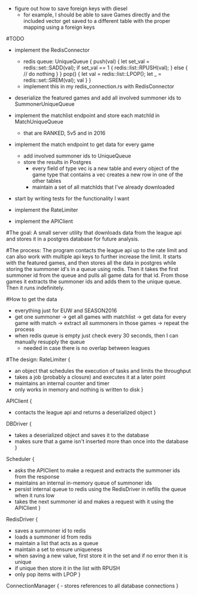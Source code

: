 - figure out how to save foreign keys with diesel
    - for example, I should be able to save Games directly and the included vector get saved to a different table with the
    proper mapping using a foreign keys


#TODO
- implement the RedisConnector
    - redis queue:
        UniqueQueue {
            push(val) {
                let set_val = redis::set::SADD(val);
                if set_val == 1 {
                    redis::list::RPUSH(val);
                } else {
                    // do nothing
                }
            }
            pop() {
                let val = redis::list::LPOP();
                let _ = redis::set::SREM(val);
                val
            }
        }
    - implement this in my redis_connection.rs with RedisConnector

- deserialize the featured games and add all involved summoner ids to SummonerUniqueQueue

- implement the matchlist endpoint and store each matchId in MatchUniqueQueue
    - that are RANKED, 5v5 and in 2016

- implement the match endpoint to get data for every game
    - add involved summoner ids to UniqueQueue
    - store the results in Postgres
        - every field of type vec is a new table and every object of the game type that contains a vec creates a new row in one
        of the other tables
        - maintain a set of all matchIds that I've already downloaded

- start by writing tests for the functionality I want
- implement the RateLimiter
- implement the APIClient

#The goal:
A small server utility that downloads data from the league api and stores it in a postgres database for future analysis.

#The process:
The program contacts the league api up to the rate limit and can also work with multiple api keys to further increase the limit.
It starts with the featured games, and then stores all the data in postgres while storing the summoner id's in a queue using
redis. Then it takes the first summoner id from the queue and pulls all game data for that id. From those games it extracts the
summoner ids and adds them to the unique queue. Then it runs indefinitely.

#How to get the data
- everything just for EUW and SEASON2016
- get one summoner -> get all games with matchlist -> get data for every game with match -> extract all summoners in those games
-> repeat the process
- when redis queue is empty just check every 30 seconds, then I can manually resupply the queue
    - needed in case there is no overlap between leagues

#The design:
RateLimiter {
- an object that schedules the execution of tasks and limits the throughput
- takes a job (probably a closure) and executes it at a later point
- maintains an internal counter and timer
- only works in memory and nothing is written to disk
}

APIClient {
- contacts the league api and returns a deserialized object
}

DBDriver {
- takes a deserialized object and saves it to the database
- makes sure that a game isn't inserted more than once into the database
}

Scheduler {
- asks the APIClient to make a request and extracts the summoner ids from the response
- maintains an internal in-memory queue of summoner ids
- persist internal queue to redis using the RedisDriver in refills the queue when it runs low
- takes the next summoner id and makes a request with it using the APIClient
}

RedisDriver {
- saves a summoner id to redis
- loads a summoner id from redis
- maintain a list that acts as a queue
- maintain a set to ensure uniqueness
- when saving a new value, first store it in the set and if no error then it is unique
- if unique then store it in the list with RPUSH
- only pop items with LPOP
}

ConnectionManager {
    - stores references to all database connections
}